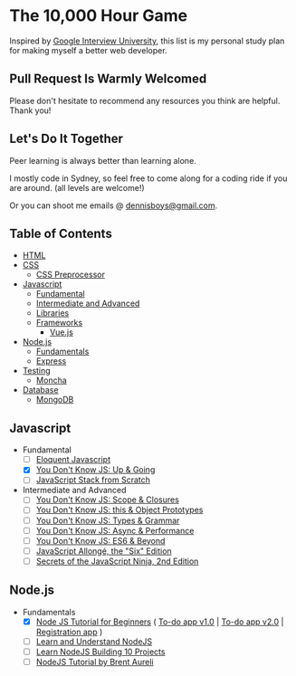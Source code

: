 # The 10,000 Hour Game

Inspired by [Google Interview University](https://github.com/jwasham/google-interview-university/blob/master/README.md), this list is my personal study plan for making myself a better web developer. 

## Pull Request Is Warmly Welcomed

Please don't hesitate to recommend any resources you think are helpful. Thank you!

## Let's Do It Together

Peer learning is always better than learning alone.

I mostly code in Sydney, so feel free to come along for a coding ride if you are around. (all levels are welcome!)

Or you can shoot me emails @ dennisboys@gmail.com.

## Table of Contents

- [HTML](#html)
- [CSS](#css)
  - [CSS Preprocessor](#css-preprocessor)
- [Javascript](#javascript)
  - [Fundamental](#fundamental)
  - [Intermediate and Advanced](#intermediate-and-advanced)
  - [Libraries](#libraries)
  - [Frameworks](#frameworks)
    - [Vue.js](#vue.js)
- [Node.js](#nodejs)  
  - [Fundamentals](#nodejsfundamentals)
  - [Express](#express)    
- [Testing](#testing)
  - [Moncha](#moncha)
- [Database](#database)
  - [MongoDB](#mongodb)
    
## Javascript  
  - <a name="jsfundamentals">Fundamental</a>
    - [ ] [Eloquent Javascript](https://www.amazon.com.au/d/ebook/Eloquent-JavaScript-Modern-Introduction-Programming-Marijn-Haverbeke/B00QL616UU/ref=sr_1_1?ie=UTF8&qid=1481852620&sr=8-1&keywords=eloquent+javascript)
    - [x] [You Don't Know JS: Up & Going](https://github.com/getify/You-Dont-Know-JS/blob/master/up%20&%20going/README.md#you-dont-know-js-up--going)
    - [ ] [JavaScript Stack from Scratch](https://github.com/verekia/js-stack-from-scratch)
  - <a name="jsfundamentals">Intermediate and Advanced</a>
    - [ ] [You Don't Know JS: Scope & Closures](https://github.com/getify/You-Dont-Know-JS/blob/master/scope%20&%20closures/README.md#you-dont-know-js-scope--closures)
    - [ ] [You Don't Know JS: this & Object Prototypes](https://github.com/getify/You-Dont-Know-JS/blob/master/this%20&%20object%20prototypes/README.md#you-dont-know-js-this--object-prototypes)
    - [ ] [You Don't Know JS: Types & Grammar](https://github.com/getify/You-Dont-Know-JS/blob/master/types%20&%20grammar/README.md#you-dont-know-js-types--grammar)
    - [ ] [You Don't Know JS: Async & Performance](https://github.com/getify/You-Dont-Know-JS/blob/master/async%20&%20performance/README.md#you-dont-know-js-async--performance)
    - [ ] [You Don't Know JS: ES6 & Beyond](https://github.com/getify/You-Dont-Know-JS/blob/master/es6%20&%20beyond/README.md#you-dont-know-js-es6--beyond)
    - [ ] [JavaScript Allongé, the "Six" Edition](https://leanpub.com/javascriptallongesix/read)
    - [ ] [Secrets of the JavaScript Ninja, 2nd Edition](https://www.amazon.com/Secrets-JavaScript-Ninja-John-Resig/dp/1617292850/ref=sr_1_1?ie=UTF8&qid=1481874361&sr=8-1&keywords=Secrets+of+the+JavaScript+Ninja)
  
## Node.js
  - <a name="nodejsfundamentals">Fundamentals</a>
    - [x] [Node JS Tutorial for Beginners](https://www.youtube.com/playlist?list=PL4cUxeGkcC9gcy9lrvMJ75z9maRw4byYp) 
    (
     [To-do app v1.0](https://github.com/dennisboys/node-to-do-app-cumbersome-v1.0) | 
     [To-do app v2.0](https://github.com/dennisboys/node-to-do-app-v2.0) | 
     [Registration app](https://github.com/dennisboys/registration-app)
    )
    - [ ] [Learn and Understand NodeJS](https://www.udemy.com/understand-nodejs/)
    - [ ] [Learn NodeJS Building 10 Projects](https://www.youtube.com/playlist?list=PLO-hrPk0zuI18xlF_480s6UiaGD7hBqJa)
    - [ ] [NodeJS Tutorial by Brent Aureli](https://www.youtube.com/playlist?list=PLZm85UZQLd2Q946FgnllFFMa0mfQLrYDL)
